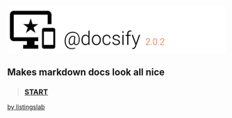![header](./media/header.png) 

## Makes markdown docs look all nice

> ### [START](./md/000_start.md)

[by listingslab](https://listingslab.com/docsify) 
